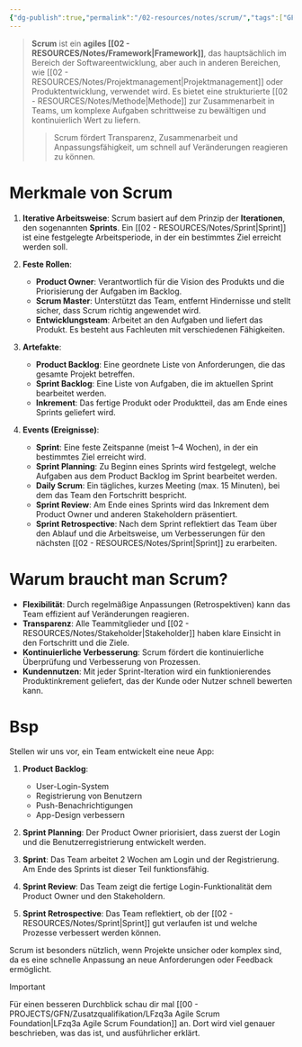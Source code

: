 ```yaml
---
{"dg-publish":true,"permalink":"/02-resources/notes/scrum/","tags":["GFN/LFzq3a","projektmanagement"],"noteIcon":"","updated":"2024-11-22T10:09:54.053+01:00"}
---
```


>**Scrum** ist ein **agiles [[02 - RESOURCES/Notes/Framework\|Framework]]**, das hauptsächlich im Bereich der Softwareentwicklung, aber auch in anderen Bereichen, wie [[02 - RESOURCES/Notes/Projektmanagement\|Projektmanagement]] oder Produktentwicklung, verwendet wird. 
>Es bietet eine strukturierte [[02 - RESOURCES/Notes/Methode\|Methode]] zur Zusammenarbeit in Teams, um komplexe Aufgaben schrittweise zu bewältigen und kontinuierlich Wert zu liefern.
>>Scrum fördert Transparenz, Zusammenarbeit und Anpassungsfähigkeit, um schnell auf Veränderungen reagieren zu können.

# Merkmale von Scrum

1. **Iterative Arbeitsweise**:
   Scrum basiert auf dem Prinzip der **Iterationen**, den sogenannten **Sprints**. Ein [[02 - RESOURCES/Notes/Sprint\|Sprint]] ist eine festgelegte Arbeitsperiode, in der ein bestimmtes Ziel erreicht werden soll.

2. **Feste Rollen**:
   - **Product Owner**: Verantwortlich für die Vision des Produkts und die Priorisierung der Aufgaben im Backlog.
   - **Scrum Master**: Unterstützt das Team, entfernt Hindernisse und stellt sicher, dass Scrum richtig angewendet wird.
   - **Entwicklungsteam**: Arbeitet an den Aufgaben und liefert das Produkt. Es besteht aus Fachleuten mit verschiedenen Fähigkeiten.

3. **Artefakte**:
   - **Product Backlog**: Eine geordnete Liste von Anforderungen, die das gesamte Projekt betreffen.
   - **Sprint Backlog**: Eine Liste von Aufgaben, die im aktuellen Sprint bearbeitet werden.
   - **Inkrement**: Das fertige Produkt oder Produktteil, das am Ende eines Sprints geliefert wird.

4. **Events (Ereignisse)**:
   - **Sprint**: Eine feste Zeitspanne (meist 1–4 Wochen), in der ein bestimmtes Ziel erreicht wird.
   - **Sprint Planning**: Zu Beginn eines Sprints wird festgelegt, welche Aufgaben aus dem Product Backlog im Sprint bearbeitet werden.
   - **Daily Scrum**: Ein tägliches, kurzes Meeting (max. 15 Minuten), bei dem das Team den Fortschritt bespricht.
   - **Sprint Review**: Am Ende eines Sprints wird das Inkrement dem Product Owner und anderen Stakeholdern präsentiert.
   - **Sprint Retrospective**: Nach dem Sprint reflektiert das Team über den Ablauf und die Arbeitsweise, um Verbesserungen für den nächsten [[02 - RESOURCES/Notes/Sprint\|Sprint]] zu erarbeiten.

# Warum braucht man Scrum?

- **Flexibilität**: Durch regelmäßige Anpassungen (Retrospektiven) kann das Team effizient auf Veränderungen reagieren.
- **Transparenz**: Alle Teammitglieder und [[02 - RESOURCES/Notes/Stakeholder\|Stakeholder]] haben klare Einsicht in den Fortschritt und die Ziele.
- **Kontinuierliche Verbesserung**: Scrum fördert die kontinuierliche Überprüfung und Verbesserung von Prozessen.
- **Kundennutzen**: Mit jeder Sprint-Iteration wird ein funktionierendes Produktinkrement geliefert, das der Kunde oder Nutzer schnell bewerten kann.

# Bsp

Stellen wir uns vor, ein Team entwickelt eine neue App:

1. **Product Backlog**:
   - User-Login-System
   - Registrierung von Benutzern
   - Push-Benachrichtigungen
   - App-Design verbessern

2. **Sprint Planning**:
   Der Product Owner priorisiert, dass zuerst der Login und die Benutzerregistrierung entwickelt werden.

3. **Sprint**:
   Das Team arbeitet 2 Wochen am Login und der Registrierung. Am Ende des Sprints ist dieser Teil funktionsfähig.

4. **Sprint Review**:
   Das Team zeigt die fertige Login-Funktionalität dem Product Owner und den Stakeholdern.

5. **Sprint Retrospective**:
   Das Team reflektiert, ob der [[02 - RESOURCES/Notes/Sprint\|Sprint]] gut verlaufen ist und welche Prozesse verbessert werden können.

Scrum ist besonders nützlich, wenn Projekte unsicher oder komplex sind, da es eine schnelle Anpassung an neue Anforderungen oder Feedback ermöglicht.

>[!important] 
>Für einen besseren Durchblick schau dir mal [[00 - PROJECTS/GFN/Zusatzqualifikation/LFzq3a Agile Scrum Foundation\|LFzq3a Agile Scrum Foundation]] an. Dort wird viel genauer beschrieben, was das ist, und ausführlicher erklärt.